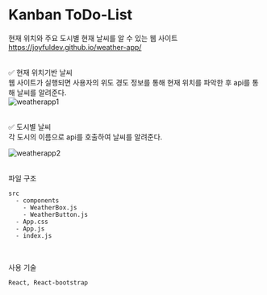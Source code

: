 # Kanban ToDo-List

현재 위치와 주요 도시별 현재 날씨를 알 수 있는 웹 사이트  
https://joyfuldev.github.io/weather-app/
<br />
<br />

✅ 현재 위치기반 날씨  
웹 사이트가 실행되면 사용자의 위도 경도 정보를 통해 현재 위치를 파악한 후 api를 통해 날씨를 알려준다.  
![weatherapp1](https://user-images.githubusercontent.com/76932302/199442786-acd9301f-dd28-4352-a72e-0af8af8f16b9.png)

<br />
✅ 도시별 날씨    
<br />
각 도시의 이름으로 api를 호출하여 날씨를 알려준다.

![weatherapp2](https://user-images.githubusercontent.com/76932302/199445263-8b27c680-2ce4-440a-8389-43cf7ad70357.gif)
<br />

<br />
파일 구조

    src
      - components
        - WeatherBox.js
        - WeatherButton.js
      - App.css
      - App.js
      - index.js

<br />

사용 기술

```
React, React-bootstrap
```

<br />
